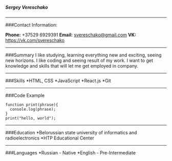 ##### Sergey Vereschako
----
###Contact Information:

**Phone:** +37529 6929391
**Email:** svereschako@gmail.com
**VK:** https://vk.com/svereschako

----
###Summary
I like studying, learning everything new and exciting, seeing new horizons. I like coding and seeing result of my work. I want to get knowledge and skills that will let me get employed in company.

----
###Skills
*HTML, CSS
*JavaScript
*React.js
*Git

----
###Code Example
```
function print(phrase){
  console.log(phrase);
}
print("hello, world");
````
----
###Education
*Belorussian state university of informatics and radioelectronics
*HTP Educational Center

----
###Languages
*Russian - Native
*English - Pre-Intermediate

